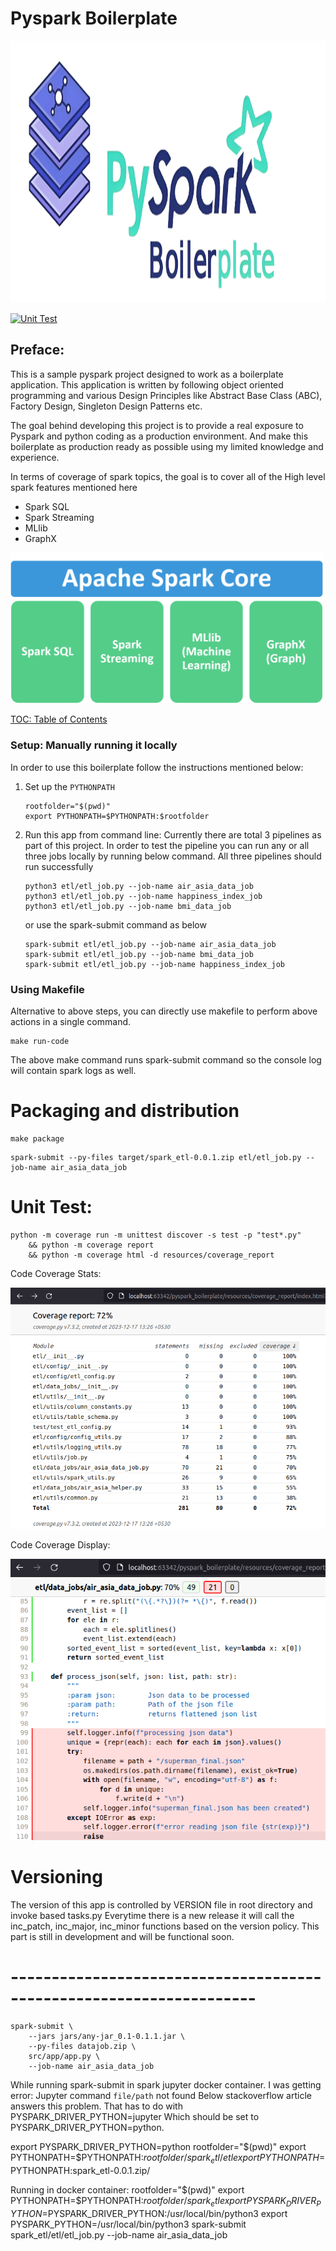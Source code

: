 # Pyspark Boilerplate

<img src="resources/images/pyspark_boilerplate.png" alt="drawing" style="height:419px; width:1072px;"/>

[![Unit Test](https://github.com/experientlabs/pyspark_boilerplate/actions/workflows/tests.yml/badge.svg)](https://github.com/experientlabs/pyspark_boilerplate/actions/workflows/tests.yml)

## Preface: 
This is a sample pyspark project designed to work as a boilerplate application. This application is written by following 
object oriented programming and various Design Principles like Abstract Base Class (ABC), Factory Design, Singleton Design Patterns etc. 

The goal behind developing this project is to provide a real exposure to Pyspark and python coding as a production 
environment. And make this boilerplate as production ready as possible using my limited knowledge and experience.

In terms of coverage of spark topics, the goal is to cover all of the High level spark features mentioned here
 - Spark SQL
 - Spark Streaming
 - MLlib
 - GraphX

<img src="resources/images/apache_spark_components.png" alt="drawing" style="width:500px;"/>

[TOC: Table of Contents]() 

### Setup: Manually running it locally
In order to use this boilerplate follow the instructions mentioned below: 

1. Set up the `PYTHONPATH`
    ```commandline
    rootfolder="$(pwd)"
    export PYTHONPATH=$PYTHONPATH:$rootfolder
    ```

2. Run this app from command line: Currently there are total 3 pipelines as part of this project.
In order to test the pipeline you can run any or all three jobs locally by running below command. 
All three pipelines should run successfully

    ```commandline
   python3 etl/etl_job.py --job-name air_asia_data_job
   python3 etl/etl_job.py --job-name happiness_index_job
   python3 etl/etl_job.py --job-name bmi_data_job
    ```
   or use the spark-submit command as below
   ```commandline
   spark-submit etl/etl_job.py --job-name air_asia_data_job
   spark-submit etl/etl_job.py --job-name bmi_data_job
   spark-submit etl/etl_job.py --job-name happiness_index_job
   ```

### Using Makefile
Alternative to above steps, you can directly use makefile to perform above actions in a single command. 
```commandline
make run-code
```
The above make command runs spark-submit command so the console log will contain spark logs as well.


# Packaging and distribution
```commandline
make package
```

```
spark-submit --py-files target/spark_etl-0.0.1.zip etl/etl_job.py --job-name air_asia_data_job
```

# Unit Test:
```commandline
python -m coverage run -m unittest discover -s test -p "test*.py" 
    && python -m coverage report 
    && python -m coverage html -d resources/coverage_report

```
Code Coverage Stats:

![coverage report](resources/images/test_coverage.png)

Code Coverage Display:

![code coverage](resources/images/code_coverage.png)


# Versioning 
The version of this app is controlled by VERSION file in root directory and invoke based tasks.py
Everytime there is a new release it will call the inc_patch, inc_major, inc_minor functions based 
on the version policy. 
This part is still in development and will be functional soon. 


# --------------------------------------------------------------------
```	
spark-submit \
	--jars jars/any-jar_0.1-0.1.1.jar \
	--py-files datajob.zip \
	src/app/app.py \
	--job-name air_asia_data_job
```



While running spark-submit in spark jupyter docker container. I was getting error:
Jupyter command `file/path` not found
Below stackoverflow article answers this problem. That has to do with  PYSPARK_DRIVER_PYTHON=jupyter
Which should be set to PYSPARK_DRIVER_PYTHON=python. 

export PYSPARK_DRIVER_PYTHON=python
rootfolder="$(pwd)"
export PYTHONPATH=$PYTHONPATH:$rootfolder/spark_etl/etl
export PYTHONPATH=$PYTHONPATH:spark_etl-0.0.1.zip/

Running in docker container: 
rootfolder="$(pwd)"
export PYTHONPATH=$PYTHONPATH:$rootfolder/spark_etl
export PYSPARK_DRIVER_PYTHON=$PYSPARK_DRIVER_PYTHON:/usr/local/bin/python3
export PYSPARK_PYTHON=/usr/local/bin/python3
spark-submit spark_etl/etl/etl_job.py --job-name air_asia_data_job
